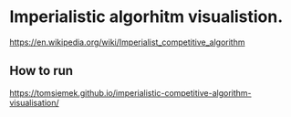 # Imperialistic algorhitm visualistion.
https://en.wikipedia.org/wiki/Imperialist_competitive_algorithm

## How to run
https://tomsiemek.github.io/imperialistic-competitive-algorithm-visualisation/
